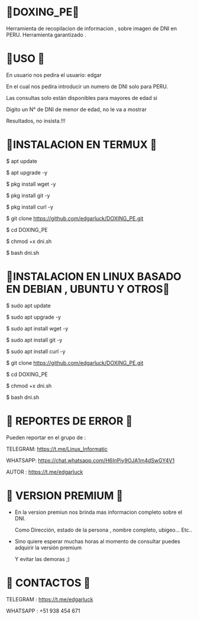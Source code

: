 # 🔰DOXING_PE🔰

Herramienta de recopilacion de informacion , sobre imagen de DNI en PERU. Herramienta garantizado .

# 🔰USO 🔰

En usuario nos pedira el usuario: edgar

En el cual nos pedira introducir un numero de DNI solo para PERU.

Las consultas solo están disponibles para mayores de edad si 

Digito un N° de DNI de menor de edad, no le va a mostrar 

Resultados, no insista.!!! 

# 🔰INSTALACION EN TERMUX 🔰

$ apt update

$ apt upgrade -y

$ pkg install wget -y

$ pkg install git -y

$ pkg install curl -y

$ git clone https://github.com/edgarluck/DOXING_PE.git

$ cd DOXING_PE

$ chmod +x dni.sh

$ bash dni.sh

# 🔰INSTALACION EN LINUX BASADO EN DEBIAN , UBUNTU Y OTROS🔰

$ sudo apt update

$ sudo apt upgrade -y

$ sudo apt install wget -y

$ sudo apt install git -y

$ sudo apt install curl -y

$ git clone https://github.com/edgarluck/DOXING_PE.git

$ cd DOXING_PE

$ chmod +x dni.sh

$ bash dni.sh

# 🔰 REPORTES DE ERROR 🔰

Pueden reportar en el grupo de :

TELEGRAM: https://t.me/Linux_Informatic

WHATSAPP: https://chat.whatsapp.com/H6InPiy9OJA1m4dSwGY4V1

AUTOR   : https://t.me/edgarluck

# 🔰 VERSION PREMIUM 🔰

* En la version premiun nos brinda mas informacion completo sobre el DNI.
 
  Como Dirección, estado de la persona , nombre completo, ubigeo... Etc..


* Sino quiere esperar muchas horas al momento de consultar puedes adquirir la versión premium 

  Y evitar las demoras ;) 

# 🔰 CONTACTOS 🔰

TELEGRAM : https://t.me/edgarluck

WHATSAPP : +51 938 454 671
